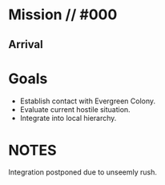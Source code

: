 # Mission // #000
## Arrival
# Goals
- Establish contact with Evergreen Colony.
- Evaluate current hostile situation.
- Integrate into local hierarchy.

# NOTES
Integration postponed due to unseemly rush.